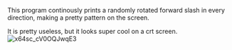 This program continously prints a randomly rotated forward slash in every direction, making a pretty pattern on the screen.

It is pretty useless, but it looks super cool on a crt screen.
![x64sc_cV0OQJwqE3](https://github.com/halogod35/c64-programs/assets/6503891/a4fd6967-34a6-4e42-a742-e8b79b645d12)
